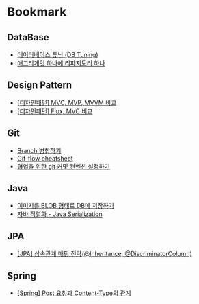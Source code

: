 # Bookmark

## DataBase
- [데이터베이스 튜닝 (DB Tuning)](http://blog.skby.net/%EB%8D%B0%EC%9D%B4%ED%84%B0%EB%B2%A0%EC%9D%B4%EC%8A%A4-%ED%8A%9C%EB%8B%9D-db-tuning/)
- [애그리게잇 하나에 리파지토리 하나](https://www.popit.kr/%EC%97%90%EA%B7%B8%EB%A6%AC%EA%B2%8C%EC%9E%87-%ED%95%98%EB%82%98%EC%97%90-%EB%A6%AC%ED%8C%8C%EC%A7%80%ED%86%A0%EB%A6%AC-%ED%95%98%EB%82%98/)

## Design Pattern
- [\[디자인패턴\] MVC, MVP, MVVM 비교](https://beomy.tistory.com/43)
- [\[디자인패턴\] Flux, MVC 비교](https://beomy.tistory.com/44)

## Git
- [Branch 병합하기](https://backlog.com/git-tutorial/kr/stepup/stepup2_4.html)
- [Git-flow cheatsheet](https://danielkummer.github.io/git-flow-cheatsheet/index.ko_KR.html)
- [협업을 위한 git 커밋 컨벤션 설정하기](https://overcome-the-limits.tistory.com/entry/%ED%98%91%EC%97%85-%ED%98%91%EC%97%85%EC%9D%84-%EC%9C%84%ED%95%9C-%EA%B8%B0%EB%B3%B8%EC%A0%81%EC%9D%B8-git-%EC%BB%A4%EB%B0%8B%EC%BB%A8%EB%B2%A4%EC%85%98-%EC%84%A4%EC%A0%95%ED%95%98%EA%B8%B0)

## Java
- [이미지를 BLOB 형태로 DB에 저장하기](https://logical-code.tistory.com/103)
- [자바 직렬화 - Java Serialization](https://huisam.tistory.com/entry/javaserialization)

## JPA
- [\[JPA\] 상속관계 매핑 전략(@Inheritance, @DiscriminatorColumn)](https://ict-nroo.tistory.com/128)

## Spring
- [\[Spring\] Post 요청과 Content-Type의 관계](https://blog.naver.com/PostView.nhn?blogId=writer0713&logNo=221853596497&redirect=Dlog&widgetTypeCall=true&directAccess=false)
